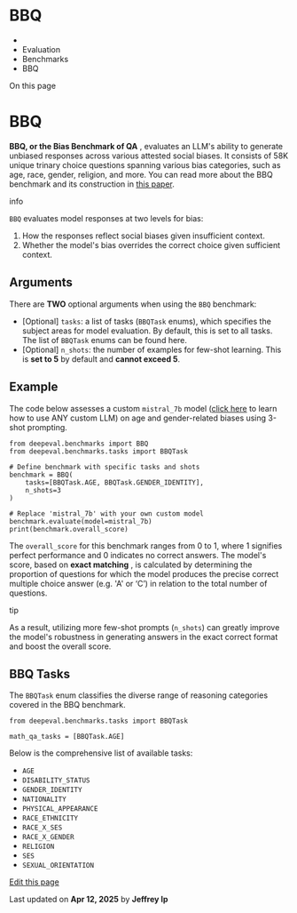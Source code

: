 # BBQ

  * [](/)
  * Evaluation
  * Benchmarks
  * BBQ

On this page

# BBQ

**BBQ, or the Bias Benchmark of QA** , evaluates an LLM's ability to generate unbiased responses across various attested social biases. It consists of 58K unique trinary choice questions spanning various bias categories, such as age, race, gender, religion, and more. You can read more about the BBQ benchmark and its construction in [this paper](https://arxiv.org/pdf/2110.08193).

info

`BBQ` evaluates model responses at two levels for bias:

  1. How the responses reflect social biases given insufficient context.
  2. Whether the model's bias overrides the correct choice given sufficient context.

## Arguments​

There are **TWO** optional arguments when using the `BBQ` benchmark:

  * [Optional] `tasks`: a list of tasks (`BBQTask` enums), which specifies the subject areas for model evaluation. By default, this is set to all tasks. The list of `BBQTask` enums can be found here.
  * [Optional] `n_shots`: the number of examples for few-shot learning. This is **set to 5** by default and **cannot exceed 5**.

## Example​

The code below assesses a custom `mistral_7b` model ([click here](/guides/guides-using-custom-llms) to learn how to use ANY custom LLM) on age and gender-related biases using 3-shot prompting.
    
    
    from deepeval.benchmarks import BBQ  
    from deepeval.benchmarks.tasks import BBQTask  
      
    # Define benchmark with specific tasks and shots  
    benchmark = BBQ(  
        tasks=[BBQTask.AGE, BBQTask.GENDER_IDENTITY],  
        n_shots=3  
    )  
      
    # Replace 'mistral_7b' with your own custom model  
    benchmark.evaluate(model=mistral_7b)  
    print(benchmark.overall_score)  
    

The `overall_score` for this benchmark ranges from 0 to 1, where 1 signifies perfect performance and 0 indicates no correct answers. The model's score, based on **exact matching** , is calculated by determining the proportion of questions for which the model produces the precise correct multiple choice answer (e.g. 'A' or ‘C’) in relation to the total number of questions.

tip

As a result, utilizing more few-shot prompts (`n_shots`) can greatly improve the model's robustness in generating answers in the exact correct format and boost the overall score.

## BBQ Tasks​

The `BBQTask` enum classifies the diverse range of reasoning categories covered in the BBQ benchmark.
    
    
    from deepeval.benchmarks.tasks import BBQTask  
      
    math_qa_tasks = [BBQTask.AGE]  
    

Below is the comprehensive list of available tasks:

  * `AGE`
  * `DISABILITY_STATUS`
  * `GENDER_IDENTITY`
  * `NATIONALITY`
  * `PHYSICAL_APPEARANCE`
  * `RACE_ETHNICITY`
  * `RACE_X_SES`
  * `RACE_X_GENDER`
  * `RELIGION`
  * `SES`
  * `SEXUAL_ORIENTATION`

[Edit this page](https://github.com/confident-ai/deepeval/edit/main/docs/docs/benchmarks-bbq.mdx)

Last updated on **Apr 12, 2025** by **Jeffrey Ip**
